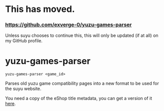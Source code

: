 <!--
MIT License

Copyright (c) 2024 Exverge (exverge@exverge.xyz)

Permission is hereby granted, free of charge, to any person obtaining a copy
of this software and associated documentation files (the "Software"), to deal
in the Software without restriction, including without limitation the rights
to use, copy, modify, merge, publish, distribute, sublicense, and/or sell
copies of the Software, and to permit persons to whom the Software is
furnished to do so, subject to the following conditions:

The above copyright notice and this permission notice shall be included in all
copies or substantial portions of the Software.

THE SOFTWARE IS PROVIDED "AS IS", WITHOUT WARRANTY OF ANY KIND, EXPRESS OR
IMPLIED, INCLUDING BUT NOT LIMITED TO THE WARRANTIES OF MERCHANTABILITY,
FITNESS FOR A PARTICULAR PURPOSE AND NONINFRINGEMENT. IN NO EVENT SHALL THE
AUTHORS OR COPYRIGHT HOLDERS BE LIABLE FOR ANY CLAIM, DAMAGES OR OTHER
LIABILITY, WHETHER IN AN ACTION OF CONTRACT, TORT OR OTHERWISE, ARISING FROM,
OUT OF OR IN CONNECTION WITH THE SOFTWARE OR THE USE OR OTHER DEALINGS IN THE
SOFTWARE.
-->
# This has moved.
### https://github.com/exverge-0/yuzu-games-parser
Unless suyu chooses to continue this, this will only be updated (if at all) on my GitHub profile.





# yuzu-games-parser

`yuzu-games-parser <game_id>`

Parses old yuzu game compatibility pages into a new format to be used for the suyu website.

You need a copy of the eShop title metadata, you can get a version of it [here](https://raw.githubusercontent.com/blawar/titledb/master/US.en.json).
